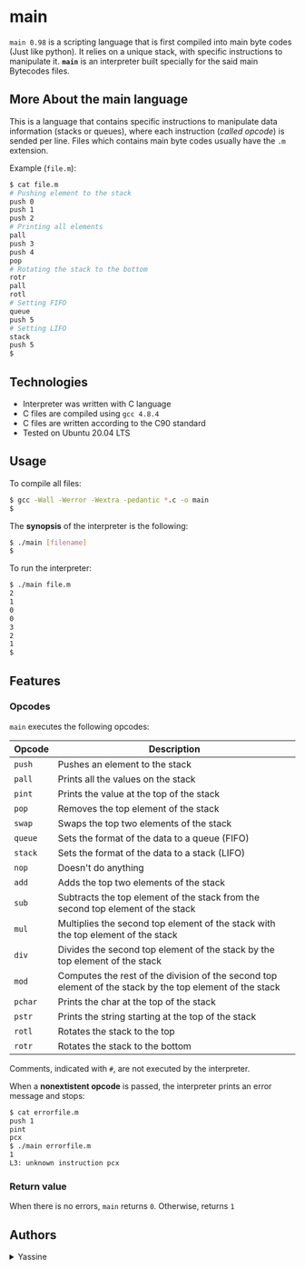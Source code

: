 # main

`main 0.98` is a scripting language that is first compiled into main byte codes (Just like python). It relies on a unique stack, with specific instructions to manipulate it. **`main`** is an interpreter built specially for the said main Bytecodes files.

## More About the main language
This is a language that contains specific instructions to manipulate data information (stacks or queues), where each instruction (*called opcode*) is sended per line. Files which contains main byte codes usually have the `.m` extension.

Example (`file.m`):
```bash
$ cat file.m
# Pushing element to the stack
push 0
push 1
push 2
# Printing all elements
pall
push 3
push 4
pop
# Rotating the stack to the bottom
rotr
pall
rotl
# Setting FIFO
queue
push 5
# Setting LIFO
stack
push 5
$
```

## Technologies
* Interpreter was written with C language
* C files are compiled using `gcc 4.8.4`
* C files are written according to the C90 standard
* Tested on Ubuntu 20.04 LTS

## Usage
To compile all files:

```bash
$ gcc -Wall -Werror -Wextra -pedantic *.c -o main
$
```

The **synopsis** of the interpreter is the following:

```bash
$ ./main [filename]
$
```

To run the interpreter:

```bash
$ ./main file.m
2
1
0
0
3
2
1
$
```

## Features
### Opcodes
`main` executes the following opcodes:

| Opcode | Description |
| -------- | ----------- |
| `push` | Pushes an element to the stack |
| `pall` | Prints all the values on the stack |
| `pint` | Prints the value at the top of the stack |
| `pop` | Removes the top element of the stack |
| `swap` | Swaps the top two elements of the stack |
| `queue` | Sets the format of the data to a queue (FIFO) |
| `stack` | Sets the format of the data to a stack (LIFO) |
| `nop` | Doesn't do anything |
| `add` | Adds the top two elements of the stack |
| `sub` | Subtracts the top element of the stack from the second top element of the stack |
| `mul` | Multiplies the second top element of the stack with the top element of the stack |
| `div` | Divides the second top element of the stack by the top element of the stack |
| `mod` | Computes the rest of the division of the second top element of the stack by the top element of the stack |
| `pchar` | Prints the char at the top of the stack |
| `pstr` | Prints the string starting at the top of the stack |
| `rotl` | Rotates the stack to the top |
| `rotr` | Rotates the stack to the bottom |

Comments, indicated with `#`, are not executed by the interpreter.

When a **nonextistent opcode** is passed, the interpreter prints an error message and stops:

```bash
$ cat errorfile.m
push 1
pint
pcx
$ ./main errorfile.m
1
L3: unknown instruction pcx
```

### Return value
When there is no errors, `main` returns `0`. Otherwise, returns `1`

## Authors
<details>
    <summary>Yassine</summary>
    <ul>
    <li><a href="https://www.github.com/yassine-hamadou">Github</a></li>
    <li><a href="https://www.twitter.com/yassinehamadou2">Twitter</a></li>
    <li><a href="mailto:yassinehamadou1@gmail.com">e-mail</a></li>
    </ul>
</details> 

